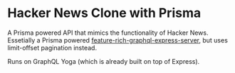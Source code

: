# Hacker News Clone with Prisma

A Prisma powered API that mimics the functionality of Hacker News. 
Essetially a Prisma powered [feature-rich-graphql-express-server](https://github.com/krynv/feature-rich-graphql-express-server), but uses limit-offset pagination instead.

Runs on GraphQL Yoga (which is already built on top of Express).